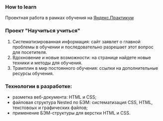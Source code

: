 ### __How to learn__  
 Проектная работа в рамках обучения на [Яндекс.Практикум](https://praktikum.yandex.ru/)  
### __Проект "Научиться учиться"__  
1. Систематизированная информация: сайт заявлет о главной проблемы в обучении и последовательно разрешает этот вопрос для посетителя.
2. Вдохновение и новые возможности: на странице найдете новые техники и  методы для обучения. 
3. Трамплин в мир постоянного обучения: ссылки на дополнительные ресурсы обучения. 

### __Технологии в разработке:__
* разметка веб-документа: HTML и CSS;
* файловая структура Nested по БЭМ: систематизация CSS, HTML, текстовоых и графических файлов;
* применение БЭМ-структуры для верстки HTML и CSS.





